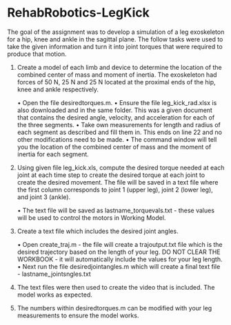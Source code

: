 # RehabRobotics-LegKick

The goal of the assignment was to develop a simulation of a leg exoskeleton for a hip, knee and ankle in the sagittal plane. The follow tasks were used to take the given information and turn it into joint torques that were required to produce that motion.

1) Create a model of each limb and device to determine the location of the combined center of mass and moment of inertia. The exoskeleton had forces of 50 N, 25 N and 25 N located at the proximal ends of the hip, knee and ankle respectively. 

	•	Open the file desiredtorques.m.
	•	Ensure the file leg_kick_rad.xlsx is also downloaded and in the same folder. This was a given document that contains the desired angle, velocity, and acceleration for each of the three segments.
	•	Take own measurements for length and radius of each segment as described and fill them in. This ends on line 22 and no other modifications need to be made.
	•	The command window will tell you the location of the combined center of mass and the moment of inertia for each segment. 

2) Using given file leg_kick.xls, compute the desired torque needed at each joint at each time step to create the desired torque at each joint to create the desired movement. The file will be saved in a text file where the first column corresponds to joint 1 (upper leg), joint 2 (lower leg), and joint 3 (ankle). 

	•	The text file will be saved as lastname_torquevals.txt - these values will be used to control the motors in Working Model.

3) Create a text file which includes the desired joint angles.  

	•	Open create_traj.m - the file will create a trajoutput.txt file which is the desired trajectory based on the length of your leg. DO NOT CLEAR THE WORKBOOK - it will automatically include the values for your leg length.
	•	Next run the file desiredjointangles.m which will create a final text file - lastname_jointsngles.txt

4) The text files were then used to create the video that is included. The model works as expected. 

5) The numbers within desiredtorques.m can be modified with your leg measurements to ensure the model works.
